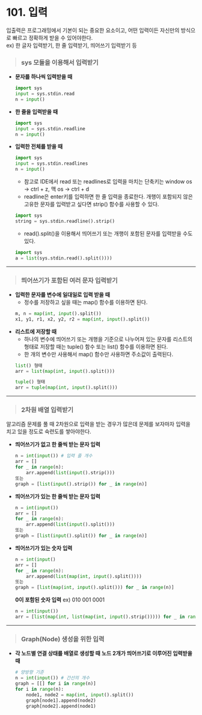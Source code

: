# 101. 입력
입출력은 프로그래밍에서 기본이 되는 중요한 요소이고, 어떤 입력이든 자신만의 방식으로 빠르고 정확하게 받을 수 있어야한다.   
ex) 한 글자 입력받기, 한 줄 입력받기, 띄어쓰기 입력받기 등
 
> ### sys 모듈을 이용해서 입력받기
* **문자를 하나씩 입력받을 때** 
    ```py 
    import sys
    input = sys.stdin.read
    n = input()
    ```
* **한 줄을 입력받을 때**
    ```py
    import sys
    input = sys.stdin.readline
    n = input()
    ```
* **입력한 전체를 받을 때**
    ```py
    import sys
    input = sys.stdin.readlines
    n = input()
    ```
    + 참고로 IDE에서 read 또는 readlines로 입력을 마치는 단축키는 window os -> ctrl + z, 맥 os -> ctrl + d
    + readline은 enter키를 입력하면 한 줄 입력을 종료한다. 개행이 포함되지 않은 고유한 문자를 입력받고 싶다면 strip() 함수를 사용할 수 있다.
    ```py
    import sys
    string = sys.stdin.readline().strip()
    ```

    - read().split()을 이용해서 띄어쓰기 또는 개행이 포함된 문자를 입력받을 수도 있다.
    ```py
    import sys
    a = list(sys.stdin.read().split())))
    ```
***   

> ### 띄어쓰기가 포함된 여러 문자 입력받기
* **입력한 문자를 변수에 일대일로 입력 받을 때**
    - 정수를 저장하고 싶을 때는 map() 함수를 이용하면 된다.
    ```py
	m, n = map(int, input().split())
	x1, y1, r1, x2, y2, r2 = map(int, input().split())
    ```
* **리스트에 저장할 때**
    - 하나의 변수에 띄어쓰기 또는 개행을 기준으로 나누어져 있는 문자를 리스트의 형태로 저장할 때는 tuple() 함수 또는 list() 함수를 이용하면 된다.   
    - 한 개의 변수만 사용해서 map() 함수만 사용하면 주소값이 출력된다.
    ```py
    list() 형태
	arr = list(map(int, input().split()))
    ```
    ```py
    tuple() 형태
	arr = tuple(map(int, input().split()))
    ```
***   

> ### 2차원 배열 입력받기
알고리즘 문제를 풀 때 2차원으로 입력을 받는 경우가 많은데 문제를 보자마자 입력을 치고 있을 정도로 숙련도를 쌓아야한다.
* **띄어쓰기가 없고 한 줄씩 받는 문자 입력**
    ```py
    n = int(input()) # 입력 줄 개수
	arr = []
	for _ in range(n):
	    arr.append(list(input().strip()))
    또는
	graph = [list(input().strip()) for _ in range(n)]
    ```
* **띄어쓰기가 있는 한 줄씩 받는 문자 입력**
    ```py
    n = int(input())
	arr = []
	for _ in range(n):
	    arr.append(list(input().split()))
    또는
	graph = [list(input().split()) for _ in range(n)]
    ```
* **띄어쓰기가 있는 숫자 입력**
    ```py
    n = int(input()
	arr = []
	for _ in range(n):
	    arr.append(list(map(int, input().split())))
    또는
	graph = [list(map(int, input().split())) for _ in range(n)]
    ```
    **0이 포함된 숫자 입력**
    ex) 010 001 0001
    ```py
    n = int(input())
    arr = [list(map(int, list(map(int, input().strip())))) for _ in range(n)]
    ```
***   

> ### Graph(Node) 생성을 위한 입력
* **각 노드별 연결 상태를 배열로 생성할 때**
    **노드 2개가 띄어쓰기로 이루어진 입력받을 때**
    ```py
    # 양방향 기준
    n = int(input()) # 간선의 개수
	graph = [[] for i in range(n)]
	for i in range(n):
        node1, node2 = map(int, input().split())
        graph[node1].append(node2)
        graph[node2].append(node1)
    ```    

